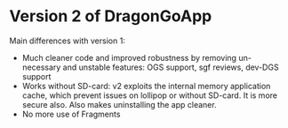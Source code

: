 Version 2 of DragonGoApp
========================

Main differences with version 1:

- Much cleaner code and improved robustness by removing un-necessary and unstable features: OGS support, sgf reviews, dev-DGS support
- Works without SD-card: v2 exploits the internal memory application cache, which prevent issues on lollipop or without SD-card. It is more secure also. Also makes uninstalling the app cleaner.
- No more use of Fragments

